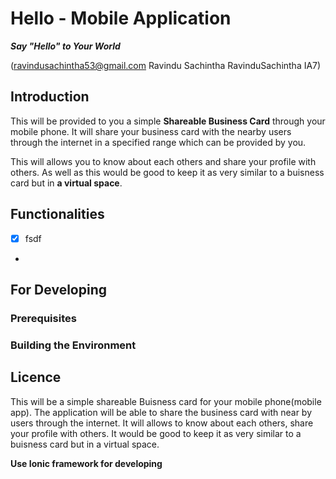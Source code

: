 # Hello - Mobile Application
***Say "Hello" to Your World***

(ravindusachintha53@gmail.com Ravindu Sachintha RavinduSachintha IA7)

## Introduction
This will be provided to you a simple **Shareable Business Card** through your mobile phone. It will share your business card with the nearby users through the internet in a specified range which can be provided by you.

This will allows you to know about each others and share your profile with others. 
As well as this would be good to keep it as very similar to a buisness card but in **a virtual space**.


## Functionalities
- [x] fsdf
- 

## For Developing

### Prerequisites

### Building the Environment

## Licence

This will be a simple shareable Buisness card for your mobile phone(mobile app).
The application will be able to share the business card with near by users through the internet.
It will allows to know about each others, share your profile with others. 
It would be good to keep it as very similar to a buisness card but in a virtual space.

<b> Use Ionic framework for developing </b>
